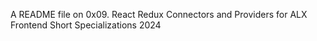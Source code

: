 A README file on 0x09. React Redux Connectors and Providers for ALX Frontend Short Specializations 2024
